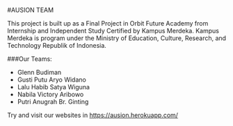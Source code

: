 #AUSION TEAM

This project is built up as a Final Project in Orbit Future Academy from Internship and Independent Study Certified by Kampus Merdeka. Kampus Merdeka is program under the Ministry of Education, Culture, Research, and Technology Republik of Indonesia. 

###Our Teams:
- Glenn Budiman
- Gusti Putu Aryo Widano
- Lalu Habib Satya Wiguna
- Nabila Victory Aribowo
- Putri Anugrah Br. Ginting

Try and visit our websites in
https://ausion.herokuapp.com/
